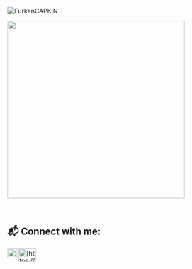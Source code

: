 


<p align="left"> <img src="https://komarev.com/ghpvc/?username=FurkanCAPKIN&label=Profile%20views&color=0e75b6&style=flat" alt="FurkanCAPKIN" /> </p>



<img width=400 src= "https://github-readme-stats.vercel.app/api/top-langs/?username=FurkanCAPKIN&theme=radical&hide_border=false&include_all_commits=false&count_private=false&layout=compact">

      
## 📬 Connect with me: 

<a href="https://www.linkedin.com/in/furkan-%C3%A7apkin-353748222/" target="blank"><img align="center" src="https://raw.githubusercontent.com/rahuldkjain/github-profile-readme-generator/master/src/images/icons/Social/linked-in-alt.svg" alt="[https://www.linkedin.com/in/furkan-%C3%A7apkin-353748222/](https://www.linkedin.com/in/furkan-%C3%A7apkin-353748222/)" height="30" width="40" /></a>
[<img align="left" alt="codeSTACKr | Gmail" width="22px" src="https://cdn.jsdelivr.net/npm/simple-icons@v3/icons/gmail.svg" />](mailto:furkancapkin1828@gmail.com)&nbsp;

